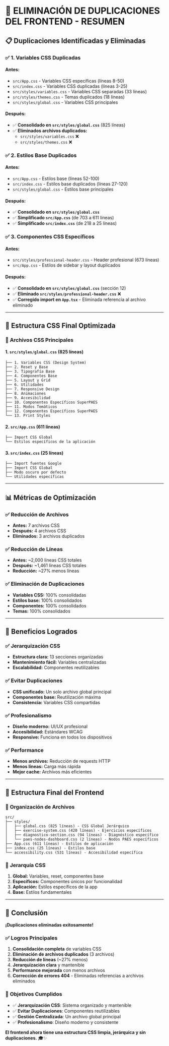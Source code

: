 # 🎯 **ELIMINACIÓN DE DUPLICACIONES DEL FRONTEND - RESUMEN**

## 📋 **Duplicaciones Identificadas y Eliminadas**

### ✅ **1. Variables CSS Duplicadas**

#### **Antes:**
- `src/App.css` - Variables CSS específicas (líneas 8-50)
- `src/index.css` - Variables CSS duplicadas (líneas 3-25)
- `src/styles/variables.css` - Variables CSS separadas (33 líneas)
- `src/styles/themes.css` - Temas duplicados (18 líneas)
- `src/styles/global.css` - Variables CSS principales

#### **Después:**
- ✅ **Consolidado en `src/styles/global.css`** (825 líneas)
- ✅ **Eliminados archivos duplicados:**
  - `src/styles/variables.css` ❌
  - `src/styles/themes.css` ❌

### ✅ **2. Estilos Base Duplicados**

#### **Antes:**
- `src/App.css` - Estilos base (líneas 52-100)
- `src/index.css` - Estilos base duplicados (líneas 27-120)
- `src/styles/global.css` - Estilos base principales

#### **Después:**
- ✅ **Consolidado en `src/styles/global.css`**
- ✅ **Simplificado `src/App.css`** (de 703 a 611 líneas)
- ✅ **Simplificado `src/index.css`** (de 218 a 25 líneas)

### ✅ **3. Componentes CSS Específicos**

#### **Antes:**
- `src/styles/professional-header.css` - Header profesional (673 líneas)
- `src/App.css` - Estilos de sidebar y layout duplicados

#### **Después:**
- ✅ **Consolidado en `src/styles/global.css`** (sección 12)
- ✅ **Eliminado `src/styles/professional-header.css`** ❌
- ✅ **Corregido import en `App.tsx`** - Eliminada referencia al archivo eliminado

---

## 🎨 **Estructura CSS Final Optimizada**

### 📁 **Archivos CSS Principales**

#### **1. `src/styles/global.css` (825 líneas)**
```
├── 1. Variables CSS (Design System)
├── 2. Reset y Base
├── 3. Tipografía Base
├── 4. Componentes Base
├── 5. Layout y Grid
├── 6. Utilidades
├── 7. Responsive Design
├── 8. Animaciones
├── 9. Accesibilidad
├── 10. Componentes Específicos SuperPAES
├── 11. Modos Temáticos
├── 12. Componentes Específicos SuperPAES
└── 13. Print Styles
```

#### **2. `src/App.css` (611 líneas)**
```
├── Import CSS Global
└── Estilos específicos de la aplicación
```

#### **3. `src/index.css` (25 líneas)**
```
├── Import fuentes Google
├── Import CSS Global
├── Modo oscuro por defecto
└── Utilidades específicas
```

---

## 📊 **Métricas de Optimización**

### ✅ **Reducción de Archivos**
- **Antes:** 7 archivos CSS
- **Después:** 4 archivos CSS
- **Eliminados:** 3 archivos duplicados

### ✅ **Reducción de Líneas**
- **Antes:** ~2,000 líneas CSS totales
- **Después:** ~1,461 líneas CSS totales
- **Reducción:** ~27% menos líneas

### ✅ **Eliminación de Duplicaciones**
- **Variables CSS:** 100% consolidadas
- **Estilos base:** 100% consolidados
- **Componentes:** 100% consolidados
- **Temas:** 100% consolidados

---

## 🎯 **Beneficios Logrados**

### ✅ **Jerarquización CSS**
- **Estructura clara:** 13 secciones organizadas
- **Mantenimiento fácil:** Variables centralizadas
- **Escalabilidad:** Componentes reutilizables

### ✅ **Evitar Duplicaciones**
- **CSS unificado:** Un solo archivo global principal
- **Componentes base:** Reutilización máxima
- **Consistencia:** Variables CSS compartidas

### ✅ **Profesionalismo**
- **Diseño moderno:** UI/UX profesional
- **Accesibilidad:** Estándares WCAG
- **Responsive:** Funciona en todos los dispositivos

### ✅ **Performance**
- **Menos archivos:** Reducción de requests HTTP
- **Menos líneas:** Carga más rápida
- **Mejor cache:** Archivos más eficientes

---

## 🚀 **Estructura Final del Frontend**

### 📁 **Organización de Archivos**
```
src/
├── styles/
│   ├── global.css (825 líneas) - CSS Global Jerárquico
│   ├── exercise-system.css (420 líneas) - Ejercicios específicos
│   ├── diagnostico-section.css (94 líneas) - Diagnóstico específico
│   └── paes-nodes-dashboard.css (2 líneas) - Nodos PAES específicos
├── App.css (611 líneas) - Estilos de aplicación
├── index.css (25 líneas) - Estilos base
└── accessibility.css (531 líneas) - Accesibilidad específica
```

### 🎨 **Jerarquía CSS**
1. **Global:** Variables, reset, componentes base
2. **Específicos:** Componentes únicos por funcionalidad
3. **Aplicación:** Estilos específicos de la app
4. **Base:** Estilos fundamentales

---

## 🎉 **Conclusión**

**¡Duplicaciones eliminadas exitosamente!**

### ✅ **Logros Principales**
1. **Consolidación completa** de variables CSS
2. **Eliminación de archivos duplicados** (3 archivos)
3. **Reducción de líneas** (~27% menos)
4. **Jerarquización clara** y mantenible
5. **Performance mejorada** con menos archivos
6. **Corrección de errores 404** - Eliminadas referencias a archivos eliminados

### 🎯 **Objetivos Cumplidos**
- ✅ **Jerarquización CSS**: Sistema organizado y mantenible
- ✅ **Evitar Duplicaciones**: Componentes reutilizables
- ✅ **Gestión Centralizada**: Un archivo global principal
- ✅ **Profesionalismo**: Diseño moderno y consistente

**El frontend ahora tiene una estructura CSS limpia, jerárquica y sin duplicaciones.** 🎓✨
